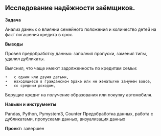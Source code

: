 ## Исследование надёжности заёмщиков.

**Задача**

Анализ данных о влиянии семейного положения и количество детей на факт погашения кредита в срок.

**Выводы**

Провел предобработку данных: заполнил пропуски, заменил типы, удалил дубликаты. 

Выяснил, что чаще имеют задолженность по кредитам семьи:
    
    •	с одним или двумя детьми,
    •	находящиеся в гражданском браке или не женаты/не замужем вовсе,
    •	со средним доходом,
    
Берущие кредит на получение образования или покупку автомобиля.

**Навыки и инструменты**

Pandas, Python, Pymystem3, Counter
Предобработка данных, работа с дубликатами, пропусками данных, визуализация данных

**Проект:** завершен
